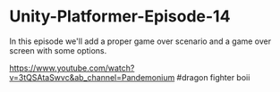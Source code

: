 # Unity-Platformer-Episode-14
In this episode we'll add a proper game over scenario and a game over screen with some options.

https://www.youtube.com/watch?v=3tQSAtaSwvc&ab_channel=Pandemonium
#dragon fighter boii
